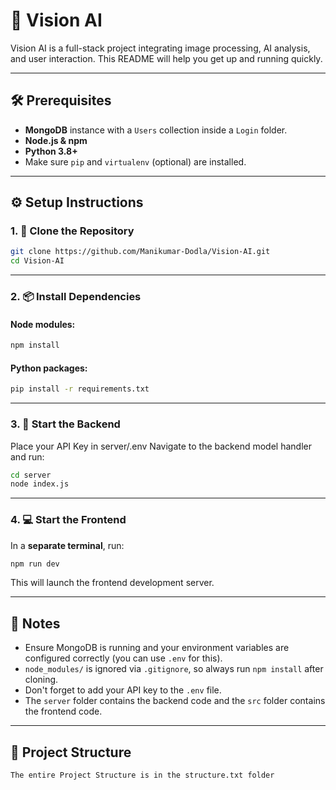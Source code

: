 # 🚀 Vision AI

Vision AI is a full-stack project integrating image processing, AI analysis, and user interaction. This README will help you get up and running quickly.

---

## 🛠️ Prerequisites

* **MongoDB** instance with a `Users` collection inside a `Login` folder.
* **Node.js & npm**
* **Python 3.8+**
* Make sure `pip` and `virtualenv` (optional) are installed.

---

## ⚙️ Setup Instructions

### 1. 📁 Clone the Repository

```bash
git clone https://github.com/Manikumar-Dodla/Vision-AI.git
cd Vision-AI
```

---

### 2. 📦 Install Dependencies

#### Node modules:

```bash
npm install
```

#### Python packages:

```bash
pip install -r requirements.txt
```

---

### 3. 🔌 Start the Backend

Place your API Key in server/.env
Navigate to the backend model handler and run:

```bash
cd server
node index.js
```

---

### 4. 💻 Start the Frontend

In a **separate terminal**, run:

```bash
npm run dev
```

This will launch the frontend development server.

---

## 🧠 Notes

* Ensure MongoDB is running and your environment variables are configured correctly (you can use `.env` for this).
* `node_modules/` is ignored via `.gitignore`, so always run `npm install` after cloning.
* Don't forget to add your API key to the `.env` file.
* The `server` folder contains the backend code and the `src` folder contains the frontend code.

---

## 📂 Project Structure

```
The entire Project Structure is in the structure.txt folder
```
